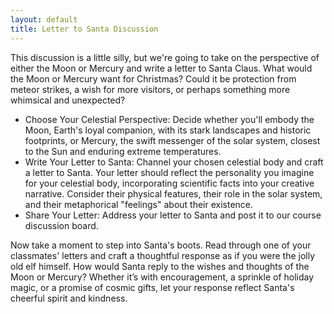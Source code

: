 ```yaml
---
layout: default
title: Letter to Santa Discussion
---
```


This discussion is a little silly, but we're going to take on the perspective of either the Moon or Mercury and write a letter to Santa Claus. What would the Moon or Mercury want for Christmas? Could it be protection from meteor strikes, a wish for more visitors, or perhaps something more whimsical and unexpected? 

- Choose Your Celestial Perspective: Decide whether you'll embody the Moon, Earth's loyal companion, with its stark landscapes and historic footprints, or Mercury, the swift messenger of the solar system, closest to the Sun and enduring extreme temperatures.
- Write Your Letter to Santa:  Channel your chosen celestial body and craft a letter to Santa. Your letter should reflect the personality you imagine for your celestial body, incorporating scientific facts into your creative narrative. Consider their physical features, their role in the solar system, and their metaphorical "feelings" about their existence.
- Share Your Letter: Address your letter to Santa and post it to our course discussion board. 

Now take a moment to step into Santa's boots. Read through one of your classmates' letters and craft a thoughtful response as if you were the jolly old elf himself. How would Santa reply to the wishes and thoughts of the Moon or Mercury? Whether it’s with encouragement, a sprinkle of holiday magic, or a promise of cosmic gifts, let your response reflect Santa's cheerful spirit and kindness.
